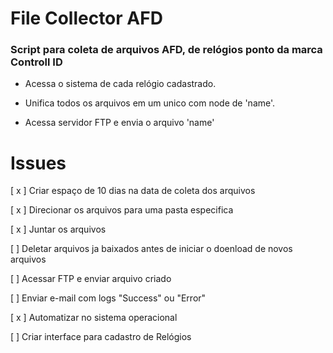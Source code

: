 # File Collector AFD
### Script para coleta de arquivos AFD, de relógios ponto da marca Controll ID

- Acessa o sistema de cada relógio cadastrado.

- Unifica todos os arquivos em um unico com node de 'name'.

- Acessa servidor FTP e envia o arquivo 'name'

##

# Issues 

[ x ] Criar espaço de 10 dias na data de coleta dos arquivos

[ x ] Direcionar os arquivos para uma pasta especifica

[ x ] Juntar os arquivos

[  ] Deletar arquivos ja baixados antes de iniciar o doenload de novos arquivos

[ ] Acessar FTP e enviar arquivo criado 

[ ] Enviar e-mail com logs "Success" ou "Error"

[ x ] Automatizar no sistema operacional

[ ] Criar interface para cadastro de Relógios